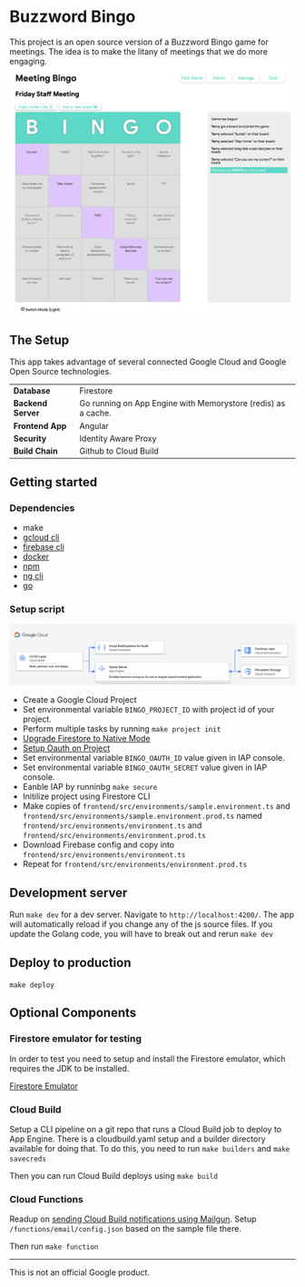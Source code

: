 # Buzzword Bingo

This project is an open source version of a Buzzword Bingo game for meetings. 
The idea is to make the litany of meetings that we do more engaging. 
![Diagram of the sustem architecture](images/screenshot.png "System Diagram")

## The Setup

This app takes advantage of several connected Google Cloud and Google Open 
Source technologies. 

|    |            |
|----------|:-------------|
| **Database** |  Firestore |
| **Backend Server** | Go running on App Engine with Memorystore (redis) as a cache.    |
| **Frontend App** | Angular |
| **Security** | Identity Aware Proxy |
| **Build Chain** | Github to Cloud Build |
 

## Getting started

### Dependencies
* make
* [gcloud cli](https://cloud.google.com/sdk/gcloud)
* [firebase cli](https://firebase.google.com/docs/cli)
* [docker](https://docs.docker.com/get-docker/)
* [npm](https://www.npmjs.com/get-npm)
* [ng cli](https://cli.angular.io/)
* [go](https://golang.org/dl/)
 
### Setup script
![Diagram of the system architecture](images/diagram.png "System Diagram")

* Create a Google Cloud Project
* Set environmental variable `BINGO_PROJECT_ID` with project id of your project.
* Perform multiple tasks by running `make project init`
* [Upgrade Firestore to Native Mode](https://cloud.google.com/datastore/docs/upgrade-to-firestore)
* [Setup Oauth on Project](https://support.google.com/cloud/answer/6158849?hl=en) 
* Set environmental variable `BINGO_OAUTH_ID` value given in IAP console.
* Set environmental variable `BINGO_OAUTH_SECRET` value given in IAP console.  
* Eanble IAP by runninbg `make secure`
* Initilize project using Firestore CLI
* Make copies of `frontend/src/environments/sample.environment.ts` and `frontend/src/environments/sample.environment.prod.ts` named `frontend/src/environments/environment.ts` and `frontend/src/environments/environment.prod.ts`
* Download Firebase config and copy into  `frontend/src/environments/environment.ts`
* Repeat for `frontend/src/environments/environment.prod.ts`



## Development server

Run `make dev` for a dev server. Navigate to `http://localhost:4200/`. The app will automatically reload if you change any of the js source files. If you update the Golang code, you will have to break out and rerun `make dev`


## Deploy to production

`make deploy`


## Optional Components
### Firestore emulator for testing
In order to test you need to setup and install the Firestore emulator, which 
requires the JDK to be installed. 

[Firestore Emulator](https://firebase.google.com/docs/rules/emulator-setup)

### Cloud Build
Setup a CLI pipeline on a git repo that runs a Cloud Build job to deploy to 
App Engine. There is a cloudbuild.yaml setup and a builder directory available 
for doing that.  To do this, you need to run
`make builders` and `make savecreds`

Then you can run Cloud Build deploys using `make build`

### Cloud Functions
Readup on [sending Cloud Build notifications using Mailgun](https://cloud.google.com/cloud-build/docs/configure-third-party-notifications#email_notifications). 
Setup `/functions/email/config.json` based on the sample file there. 

Then run `make function`

<hr>
This is not an official Google product. 